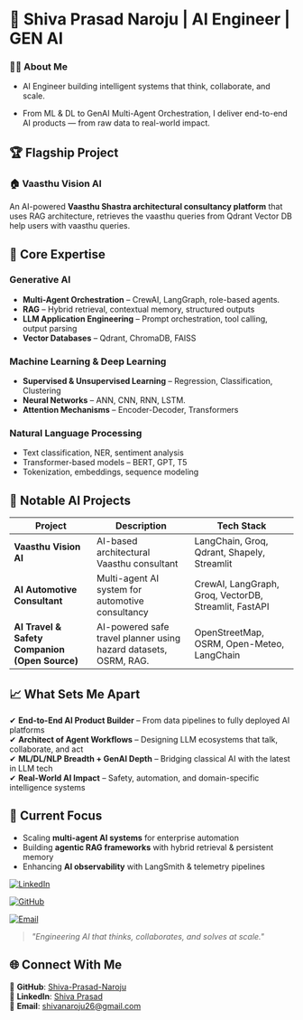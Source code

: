 # 🚀 Shiva Prasad Naroju | AI Engineer | GEN AI  

### 👨‍💻 About Me

- AI Engineer building intelligent systems that think, collaborate, and scale.

- From ML & DL to GenAI Multi-Agent Orchestration, I deliver end-to-end AI products — from raw data to real-world impact.


## 🏆 Flagship Project

### **🏠 Vaasthu Vision AI**  

An AI-powered **Vaasthu Shastra architectural consultancy platform** that uses RAG architecture, retrieves the vaasthu queries from Qdrant Vector DB help users with vaasthu queries.  

## 🧠 Core Expertise
### **Generative AI**
- **Multi-Agent Orchestration** – CrewAI, LangGraph, role-based agents. 
- **RAG** – Hybrid retrieval, contextual memory, structured outputs  
- **LLM Application Engineering** – Prompt orchestration, tool calling, output parsing  
- **Vector Databases** – Qdrant, ChromaDB, FAISS

### **Machine Learning & Deep Learning**
- **Supervised & Unsupervised Learning** – Regression, Classification, Clustering  
- **Neural Networks** – ANN, CNN, RNN, LSTM.  
- **Attention Mechanisms** – Encoder-Decoder, Transformers  

### **Natural Language Processing**
- Text classification, NER, sentiment analysis  
- Transformer-based models – BERT, GPT, T5  
- Tokenization, embeddings, sequence modeling

## 🧠 Notable AI Projects
| Project | Description | Tech Stack |
|---------|-------------|------------|
| **Vaasthu Vision AI** | AI-based architectural Vaasthu consultant | LangChain, Groq, Qdrant, Shapely, Streamlit |
| **AI Automotive Consultant** | Multi-agent AI system for automotive consultancy | CrewAI, LangGraph, Groq, VectorDB, Streamlit, FastAPI |
| **AI Travel & Safety Companion (Open Source)** | AI-powered safe travel planner using hazard datasets, OSRM, RAG. | OpenStreetMap, OSRM, Open-Meteo, LangChain |

## 📈 What Sets Me Apart
✔ **End-to-End AI Product Builder** – From data pipelines to fully deployed AI platforms  
✔ **Architect of Agent Workflows** – Designing LLM ecosystems that talk, collaborate, and act  
✔ **ML/DL/NLP Breadth + GenAI Depth** – Bridging classical AI with the latest in LLM tech  
✔ **Real-World AI Impact** – Safety, automation, and domain-specific intelligence systems  

## 🌱 Current Focus
- Scaling **multi-agent AI systems** for enterprise automation  
- Building **agentic RAG frameworks** with hybrid retrieval & persistent memory
- Enhancing **AI observability** with LangSmith & telemetry pipelines  

[![LinkedIn](https://img.shields.io/badge/LinkedIn-Connect-blue?logo=linkedin)](https://www.linkedin.com/in/shiva-prasad-naroju-4772a6184/)  

[![GitHub](https://img.shields.io/badge/GitHub-Follow-black?logo=github)](https://github.com/Shiva-Prasad-Naroju)  

[![Email](https://img.shields.io/badge/Email-Contact-red?logo=gmail)](mailto:shivanaroju26@gmail.com)  

> _"Engineering AI that thinks, collaborates, and solves at scale."_  

## 🌐 Connect With Me
📌 **GitHub**: [Shiva-Prasad-Naroju](https://github.com/Shiva-Prasad-Naroju)  
💼 **LinkedIn**: [Shiva Prasad](https://www.linkedin.com/in/shiva-prasad-naroju-4772a6184/)  
📧 **Email**: shivanaroju26@gmail.com  
